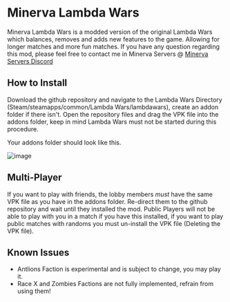 # Minerva Lambda Wars
Minerva Lambda Wars is a modded version of the original Lambda Wars which balances, removes and adds new features to the game. Allowing for longer matches and more fun matches. If you have any question regarding this mod, please feel free to contact me in Minerva Servers @ [Minerva Servers Discord](https://discord.gg/bq6y5FuWfj)

## How to Install
Download the github repository and navigate to the Lambda Wars Directory (Steam/steamapps/common/Lambda Wars/lambdawars), create an addon folder if there isn't. Open the repository files and drag the VPK file into the addons folder, keep in mind Lambda Wars must not be started during this procedure.

Your addons folder should look like this.

![image](https://github.com/Minerva-Servers/minerva-lambdawars/assets/49407096/e458bb2b-4c09-4ec1-8ea7-b96174462931)

## Multi-Player
If you want to play with friends, the lobby members *must* have the same VPK file as you have in the addons folder. Re-direct them to the github repository and wait until they installed the mod. Public Players will not be able to play with you in a match if you have this installed, if you want to play public matches with randoms you must un-install the VPK file (Deleting the VPK file).

## Known Issues
- Antlions Faction is experimental and is subject to change, you may play it.
- Race X and Zombies Factions are not fully implemented, refrain from using them!

